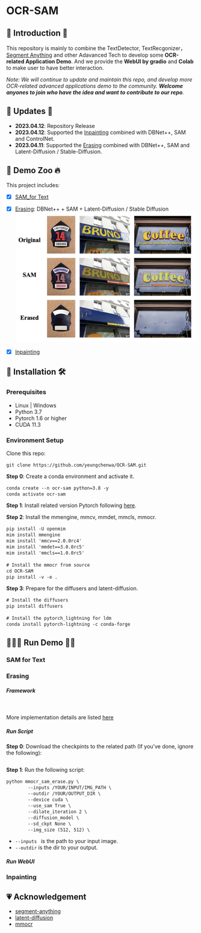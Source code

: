![]()

# OCR-SAM

## 🐇 Introduction 🐙
This repository is mainly to combine the TextDetector, TextRecgonizer，[Segment Anything](https://github.com/facebookresearch/segment-anything) and other Adavanced Tech to develop some **OCR-related Application Demo**. And we provide the **WebUI by gradio** and **Colab** to make user to have better interaction.  

*Note: We will continue to update and maintain this repo, and develop more OCR-related advanced applications demo to the community. **Welcome anyones to join who have the idea and want to contribute to our repo**.*

## 📅 Updates 👀
- **2023.04.12**: Repository Release
- **2023.04.12**: Supported the [Inpainting](#🏃🏻‍♂️-Run-Demo#Inpainting) combined with DBNet++, SAM and ControlNet.
- **2023.04.11**: Supported the [Erasing](#🏃🏻‍♂️-Run-Demo#Erasing) combined with DBNet++, SAM and Latent-Diffusion / Stable-Diffusion.

## 📸 Demo Zoo 🔥

This project includes:
- [x] [SAM_for Text](#🏃🏻‍♂️-Run-Demo#SAM-for-Text)

- [x] [Erasing](#🏃🏻‍♂️-Run-Demo#Erasing): DBNet++ + SAM + Latent-Diffusion / Stable Diffusion 
![](./imgs/erase_vis.png)
- [x] [Inpainting](#🏃🏻‍♂️-Run-Demo#Inpainting)


## 🚧 Installation 🛠️
### Prerequisites

- Linux | Windows
- Python 3.7
- Pytorch 1.6 or higher
- CUDA 11.3

### Environment Setup
Clone this repo:
```
git clone https://github.com/yeungchenwa/OCR-SAM.git
```
**Step 0**: Create a conda environment and activate it.
```
conda create --n ocr-sam python=3.8 -y
conda activate ocr-sam
```
**Step 1**: Install related version Pytorch following [here](https://pytorch.org/get-started/previous-versions/).

**Step 2**: Install the mmengine, mmcv, mmdet, mmcls, mmocr.
```
pip install -U openmim
mim install mmengine
mim install 'mmcv==2.0.0rc4'
mim install 'mmdet==3.0.0rc5'
mim install 'mmcls==1.0.0rc5'

# Install the mmocr from source
cd OCR-SAM
pip install -v -e .
```

**Step 3**: Prepare for the diffusers and latent-diffusion.
```
# Install the diffusers
pip install diffusers

# Install the pytorch_lightning for ldm
conda install pytorch-lightning -c conda-forge
```


## 🏃🏻‍♂️ Run Demo 🏊‍♂️

### **SAM for Text**

### **Erasing**

##### **Framework**  
![]()

More implementation details are listed [here](docs/erase_details.md)

##### **Run Script** 

**Step 0**: Download the checkpints to the related path (If you've done, ignore the following):
```

```

**Step 1**: Run the following script:
```
python mmocr_sam_erase.py \ 
        --inputs /YOUR/INPUT/IMG_PATH \ 
        --outdir /YOUR/OUTPUT_DIR \ 
        --device cuda \ 
        --use_sam True \ 
        --dilate_iteration 2 \ 
        --diffusion_model \ 
        --sd_ckpt None \ 
        --img_size (512, 512) \ 
```
* `--inputs ` is the path to your input image.
* `--outdir` is the dir to your output.  

##### **Run WebUI**

### **Inpainting**


## 💗 Acknowledgement
- [segment-anything](https://github.com/facebookresearch/segment-anything)
- [latent-diffusion](https://github.com/CompVis/latent-diffusion)
- [mmocr](https://github.com/open-mmlab/mmocr)